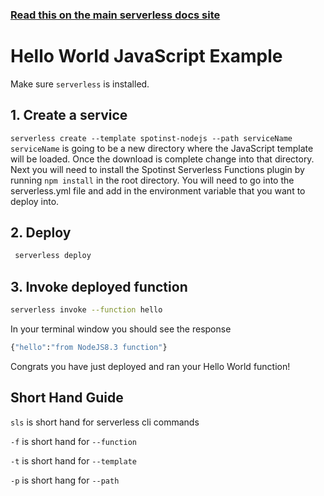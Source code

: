 <!--
title: Hello World Javascript Example
menuText: Hello World JavaScript Example
description: Create a JavaScript Hello World function
layout: Doc
-->

<!-- DOCS-SITE-LINK:START automatically generated  -->
### [Read this on the main serverless docs site](https://www.serverless.com/framework/docs/providers/spotinst/)
<!-- DOCS-SITE-LINK:END -->

# Hello World JavaScript Example

Make sure `serverless` is installed. 

## 1. Create a service
`serverless create --template spotinst-nodejs --path serviceName`  `serviceName` is going to be a new directory where the JavaScript template will be loaded. Once the download is complete change into that directory. Next you will need to install the Spotinst Serverless Functions plugin by running `npm install` in the root directory. You will need to go into the serverless.yml file and add in the environment variable that you want to deploy into.

## 2. Deploy
```bash 
 serverless deploy
```  

## 3. Invoke deployed function
```bash
serverless invoke --function hello
``` 

In your terminal window you should see the response

```bash
{"hello":"from NodeJS8.3 function"}
```

Congrats you have just deployed and ran your Hello World function!

## Short Hand Guide

`sls` is short hand for serverless cli commands 

`-f` is short hand for `--function`

`-t` is short hand for `--template`

`-p` is short hang for `--path`

